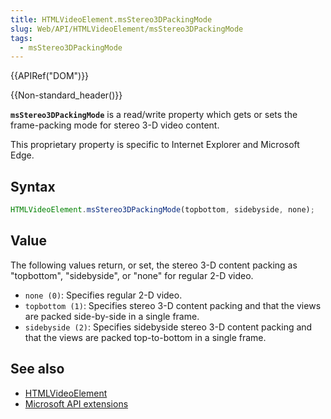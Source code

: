 ```yaml
---
title: HTMLVideoElement.msStereo3DPackingMode
slug: Web/API/HTMLVideoElement/msStereo3DPackingMode
tags:
  - msStereo3DPackingMode
---
```

{{APIRef("DOM")}}

{{Non-standard_header()}}

**`msStereo3DPackingMode`** is a read/write property which gets
or sets the frame-packing mode for stereo 3-D video content.

This proprietary property is specific to Internet Explorer and Microsoft Edge.

## Syntax

```js
HTMLVideoElement.msStereo3DPackingMode(topbottom, sidebyside, none);
```

## Value

The following values return, or set, the stereo 3-D content packing as "topbottom",
"sidebyside", or "none" for regular 2-D video.

- `none (0)`: Specifies regular 2-D video.
- `topbottom (1)`: Specifies stereo 3-D content packing and that the views
  are packed side-by-side in a single frame.
- `sidebyside (2)`: Specifies sidebyside stereo 3-D content packing and
  that the views are packed top-to-bottom in a single frame.

## See also

- [HTMLVideoElement](/en-US/docs/Web/API/HTMLVideoElement)
- [Microsoft API extensions](/en-US/docs/Web/API/Microsoft_Extensions)
